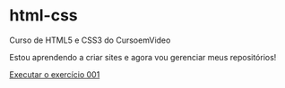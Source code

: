 # html-css
 Curso de HTML5 e CSS3 do CursoemVideo

Estou aprendendo a criar sites e agora vou gerenciar meus repositórios!

<a href="https://raphaelrrrezende.github.io/html-css/exercicios/ex001/index.html">Executar o exercício 001</a>